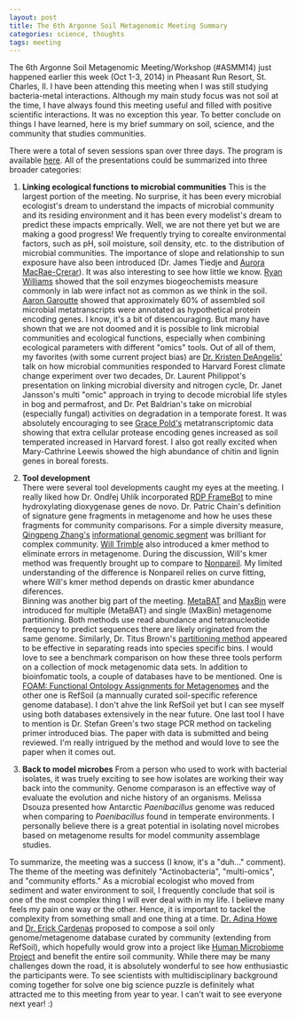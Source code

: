 ```yaml
---
layout: post
title: The 6th Argonne Soil Metagenomic Meeting Summary
categories: science, thoughts
tags: meeting
---
```


The 6th Argonne Soil Metagenomic Meeting/Workshop (#ASMM14) just happened earlier this week (Oct 1-3, 2014) in Pheasant Run Resort, St. Charles, Il. I have been attending this meeting when I was still studying bacteria-metal interactions. Although my main study focus was not soil at the time, I have always found this meeting useful and filled with positive scientific interactions. It was no exception this year. To better conclude on things I have learned, here is my brief summary on soil, science, and the community that studies communities. 

<!--more-->

There were a total of seven sessions span over three days. The program is available [here](http://press3.mcs.anl.gov/asmw14/program/). All of the presentations could be summarized into three broader categories:

1. **Linking ecological functions to microbial communities**
    This is the largest portion of the meeting. No surprise, it has been every microbial ecologist's dream to understand the impacts of microbial community and its residing environment and it has been every modelist's dream to predict these impacts emprically. Well, we are not there yet but we are making a good progress! We frequently trying to corealte environmental factors, such as pH, soil moisture, soil density, etc. to the distribution of microbial communities. The importance of slope and relationship to sun exposure have also been introduced (Dr. James Tiedje and [Aurora MacRae-Crerar](https://twitter.com/auroralexandra)). It was also interesting to see how little we know. [Ryan Williams](http://ryanw.public.iastate.edu/Ryan_J_Williams_Homepage/Home_Page.html) showed that the soil enzymes biogeochemists measure commonly in lab were infact not as common as we think in the soil. [Aaron Garoutte](https://twitter.com/AaronGaroutte) showed that approximately 60% of assembled soil microbial metatranscripts were annotated as hypothetical protein encoding genes. I know, it's a bit of disencouraging. But many have shown that we are not doomed and it is possible to link microbial communities and ecological functions, especially when combining ecological parameters with different "omics" tools. Out of all of them, my favorites (with some current project bias) are [Dr. Kristen DeAngelis'](https://twitter.com/kristenobacter) talk on how microbial communities responded to Harvard Forest climate change experiment over two decades, Dr. Laurent Philippot's presentation on linking microbial diversity and nitrogen cycle, Dr. Janet Jansson's multi "omic" approach in trying to decode microbial life styles in bog and permafrost, and Dr. Pet Baldrian's take on microbial (especially fungal) activities on degradation in a temporate forest. It was absolutely encouraging to see [Grace Pold's](https://twitter.com/GPFriedSci) metatranscriptomic data showing that extra cellular protease encoding genes increased as soil temperated increased in Harvard forest. I also got really excited when Mary-Cathrine Leewis showed the high abundance of chitin and lignin genes in boreal forests.  
 
2. **Tool development**  
    There were several tool developments caught my eyes at the meeting. I really liked how Dr. Ondřej Uhlík incorporated [RDP FrameBot](https://rdp.cme.msu.edu/tutorials/framebot/RDPtutorial_FRAMEBOT.html) to mine hydroxylating dioxygenase genes de novo. Dr. Patric Chain's definition of signature gene fragments in metagenome and how he uses these fragments for community comparisons. For a simple diversity measure, [Qingpeng Zhang's](http://www.cse.msu.edu/~qingpeng/) [informational genomic segment](http://nbviewer.ipython.org/github/qingpeng/2013-diversity/blob/master/notebook/2013-diversity-summary.ipynb) was brilliant for complex community. [Will Trimble](https://github.com/wltrimbl) also introduced a kmer method to eliminate errors in metagenome. During the discussion, Will's kmer method was frequently brought up to compare to [Nonpareil](http://bioinformatics.oxfordjournals.org/content/30/5/629.long). My limited understanding of the difference is Nonpareil relies on curve fitting, where Will's kmer method depends on drastic kmer abundance diferences.   
    Binning was another big part of the meeting. [MetaBAT](https://bitbucket.org/berkeleylab/metabat) and [MaxBin](http://www.microbiomejournal.com/content/2/1/26) were introduced for multiple (MetaBAT) and single (MaxBin) metagenome partitioning. Both methods use read abundance and tetranucleotide frequency to predict sequences there are likely originated from the same genome. Similarly, Dr. Titus Brown's [partitioning method](http://www.pnas.org/content/111/13/4904) appeared to be effective in separating reads into species specific bins. I would love to see a benchmark comparison on how these three tools perform on a collection of mock metagenomic data sets. 
    In addition to bioinfomatic tools, a couple of databases have to be mentioned. One is [FOAM: Functional Ontology Assignments for Metagenomes](http://portal.nersc.gov/project/m1317/FOAM/index.php) and the other one is RefSoil (a mannually curated soil-specific reference genome database). I don't ahve the link RefSoil yet but I can see myself using both databases extensively in the near future. 
    One last tool I have to mention is Dr. Stefan Green's two stage PCR method on tackeling primer introduced bias. The paper with data is submitted and being reviewed. I'm really intrigued by the method and would love to see the paper when it comes out.

3. **Back to model microbes**
    From a person who used to work with bacterial isolates, it was truely exciting to see how isolates are working their way back into the community. Genome comparason is an effective way of evaluate the evolution and niche history of an organisms. Melissa Dsouza presented how Antarctic *Paenibacillus* genome was reduced when comparing to *Paenibacillus* found in temperate environments. I personally believe there is a great potential in isolating novel microbes based on metagenome results for model community assemblage studies. 

To summarize, the meeting was a success (I know, it's a "duh..." comment). The theme of the meeting was definitely "Actinobacteria", "multi-omics", and "community efforts." As a microbial ecologist who moved from sediment and water environment to soil, I frequently conclude that soil is one of the most complex thing I will ever deal with in my life. I believe many feels my pain one way or the other. Hence, it is important to tackel the complexity from something small and one thing at a time. [Dr. Adina Howe](germs-lab.github.io) and [Dr. Erick Cardenas](https://twitter.com/erickcardenasp) proposed to compose a soil only genome/metagenome database curated by community (extending from RefSoil), which hopefully would grow into a project like [Human Microbiome Project](http://www.hmpdacc.org/) and benefit the entire soil community. While there may be many challenges down the road, it is absolutely wonderful to see how enthusiastic the participants were. To see scientists with multidisciplinary background coming together for solve one big science puzzle is definitely what attracted me to this meeting from year to year. I can't wait to see everyone next year! :)
